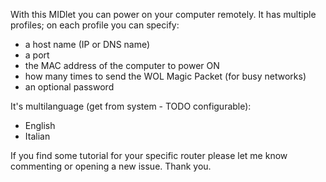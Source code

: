 With this MIDlet you can power on your computer remotely. It has multiple profiles; on each profile you can specify:

  * a host name (IP or DNS name)
  * a port
  * the MAC address of the computer to power ON
  * how many times to send the WOL Magic Packet (for busy networks)
  * an optional password

It's multilanguage (get from system - TODO configurable):

  * English
  * Italian

If you find some tutorial for your specific router please let me know commenting or opening a new issue. Thank you.